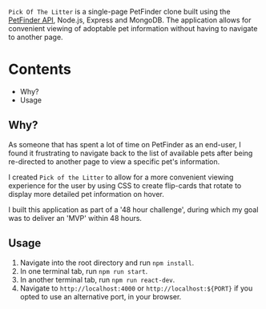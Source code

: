 `Pick Of The Litter` is a single-page PetFinder clone built using the [PetFinder API](https://www.petfinder.com/developers/), Node.js, Express and MongoDB. The application allows for convenient viewing of adoptable pet information without having to navigate to another page.

# Contents
- Why?
- Usage

## Why?

As someone that has spent a lot of time on PetFinder as an end-user, I found it frustrating to navigate back to the list of available pets after being re-directed to another page to view a specific pet's information.

I created `Pick of the Litter` to allow for a more convenient viewing experience for the user by using CSS to create flip-cards that rotate to display more detailed pet information on hover.

I built this application as part of a '48 hour challenge', during which my goal was to deliver an 'MVP' within 48 hours.

## Usage

1. Navigate into the root directory and run `npm install`.
2. In one terminal tab, run `npm run start`.
3. In another terminal tab, run `npm run react-dev`.
4. Navigate to `http://localhost:4000` or `http://localhost:${PORT}` if you opted to use an alternative port, in your browser.
